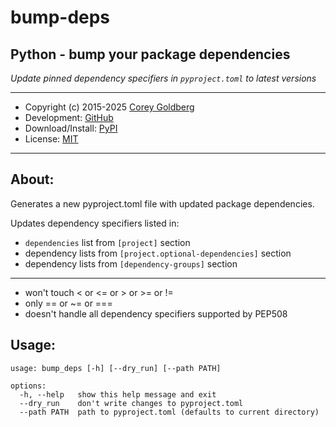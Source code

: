 # bump-deps

## Python - bump your package dependencies

*Update pinned dependency specifiers in `pyproject.toml` to latest versions*

---

- Copyright (c) 2015-2025 [Corey Goldberg][github-home]
- Development: [GitHub][github-repo]
- Download/Install: [PyPI][pypi-bump-deps]
- License: [MIT][mit-license]

----

## About:

Generates a new pyproject.toml file with updated package dependencies.

Updates dependency specifiers listed in:

- `dependencies` list from `[project]` section
- dependency lists from `[project.optional-dependencies]` section
- dependency lists from `[dependency-groups]` section

----

- won't touch < or <= or > or >= or !=
- only == or ~= or ===
- doesn't handle all dependency specifiers supported by PEP508

## Usage:

```
usage: bump_deps [-h] [--dry_run] [--path PATH]

options:
  -h, --help   show this help message and exit
  --dry_run    don't write changes to pyproject.toml
  --path PATH  path to pyproject.toml (defaults to current directory)
```

[github-home]: https://github.com/cgoldberg
[github-repo]: https://github.com/cgoldberg/bump-deps
[pypi-bump-deps]: https://pypi.org/project/bump-deps
[mit-license]: https://raw.githubusercontent.com/cgoldberg/bump-deps/refs/heads/master/LICENSE
[pep-508]: https://peps.python.org/pep-0508
[pep-735]: https://peps.python.org/pep-0735
[pypa-dependency-specifiers]: https://packaging.python.org/en/latest/specifications/dependency-specifiers
[pypa-pyproject-dependencies]: https://packaging.python.org/en/latest/specifications/pyproject-toml/#dependencies-optional-dependencies
[pypa-dependency-groups]: https://packaging.python.org/en/latest/specifications/dependency-groups

